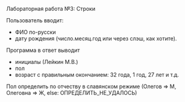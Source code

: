Лабораторная работа №3: Строки

Пользователь вводит: 
+ ФИО по-русски 
+ дату рождения (число.месяц.год или через слэш, как хотите). 

Программа в ответ выводит 
+ инициалы (Лейкин М.В.) 
+ пол 
+ возраст с правильным окончанием: 32 года, 1 год, 27 лет и т.д. 

Пол определить по отчеству в славянском режиме (Олегов => М, Олеговна => Ж, else: ОПРЕДЕЛИТЬ_НЕ_УДАЛОСЬ)
